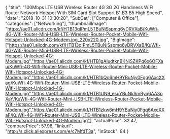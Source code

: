 {
	"title": "100Mbps LTE USB Wireless Router 4G 3G 2G Handiness WIFI Router Network Hotspot With SIM Card Slot Support B1 B3 B5 High Speed",
	"date": "2018-10-31 10:30:20",
	"SubCat": ["Computer & Office"],
	"categories": ["Networking"],
	"thumbnailImage": "https://ae01.alicdn.com/kf/HTB13qIPmL5TBuNjSspmq6yDRVXaB/KuWfi-4G-Wifi-Router-Mini-USB-LTE-Wireless-Router-Pocket-Mobile-Wifi-Hotspot-Unlocked-4G-Modem.jpg_220x220.jpg",
	"BigImage": ["https://ae01.alicdn.com/kf/HTB13qIPmL5TBuNjSspmq6yDRVXaB/KuWfi-4G-Wifi-Router-Mini-USB-LTE-Wireless-Router-Pocket-Mobile-Wifi-Hotspot-Unlocked-4G-Modem.jpg","https://ae01.alicdn.com/kf/HTB1gAIudtknBKNjSZKPq6x6OFXau/KuWfi-4G-Wifi-Router-Mini-USB-LTE-Wireless-Router-Pocket-Mobile-Wifi-Hotspot-Unlocked-4G-Modem.jpg","https://ae01.alicdn.com/kf/HTB1bQo6mH9YBuNjy0Fgq6AxcXXag/KuWfi-4G-Wifi-Router-Mini-USB-LTE-Wireless-Router-Pocket-Mobile-Wifi-Hotspot-Unlocked-4G-Modem.jpg","https://ae01.alicdn.com/kf/HTB1UN9_esuYBuNkSmRyq6AA3pXaY/KuWfi-4G-Wifi-Router-Mini-USB-LTE-Wireless-Router-Pocket-Mobile-Wifi-Hotspot-Unlocked-4G-Modem.jpg","https://ae01.alicdn.com/kf/HTB1zkw6mH9YBuNjy0Fgq6AxcXXaF/KuWfi-4G-Wifi-Router-Mini-USB-LTE-Wireless-Router-Pocket-Mobile-Wifi-Hotspot-Unlocked-4G-Modem.jpg"],
	"actualPrice": 32.47,
	"comparePrice": 57.98,
	"linkurl": "http://s.click.aliexpress.com/e/c7MfdT3a",
	"inStock": 84
}
